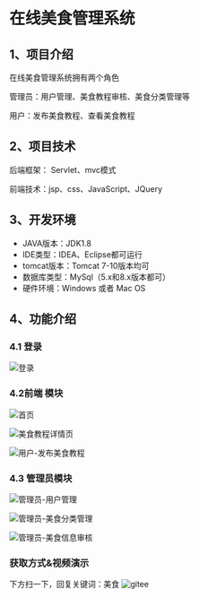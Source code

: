 # 在线美食管理系统


## 1、项目介绍

在线美食管理系统拥有两个角色

管理员：用户管理、美食教程审核、美食分类管理等

用户：发布美食教程、查看美食教程


## 2、项目技术

后端框架： Servlet、mvc模式

前端技术：jsp、css、JavaScript、JQuery

## 3、开发环境

- JAVA版本：JDK1.8
- IDE类型：IDEA、Eclipse都可运行
- tomcat版本：Tomcat 7-10版本均可
- 数据库类型：MySql（5.x和8.x版本都可） 
- 硬件环境：Windows 或者 Mac OS


## 4、功能介绍

### 4.1 登录

![登录](https://project-images-1256969109.cos.ap-chongqing.myqcloud.com/Typora-Images/202208031647208.jpg)

### 4.2前端 模块

![首页](https://project-images-1256969109.cos.ap-chongqing.myqcloud.com/Typora-Images/202208031648965.jpg)

![美食教程详情页](https://project-images-1256969109.cos.ap-chongqing.myqcloud.com/Typora-Images/202208031648996.jpg)

![用户-发布美食教程](https://project-images-1256969109.cos.ap-chongqing.myqcloud.com/Typora-Images/202208031648401.jpg)

### 4.3 管理员模块

![管理员-用户管理](https://project-images-1256969109.cos.ap-chongqing.myqcloud.com/Typora-Images/202208031648172.jpg)

![管理员-美食分类管理](https://project-images-1256969109.cos.ap-chongqing.myqcloud.com/Typora-Images/202208031648101.jpg)

![管理员-美食信息审核](https://project-images-1256969109.cos.ap-chongqing.myqcloud.com/Typora-Images/202208031648683.jpg)


### 获取方式&视频演示

下方扫一下，回复关键词：美食
![gitee](https://project-images-1256969109.cos.ap-chongqing.myqcloud.com/Typora-Images/202309291447341.png)
